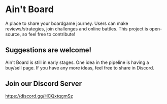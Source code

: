 # Ain't Board

A place to share your boardgame journey. Users can make reviews/strategies, join challenges and online battles.
This project is open-source, so feel free to contribute!

## Suggestions are welcome!

Ain't Board is still in early stages. One idea in the pipeline is having a buy/sell page. If you have any more ideas, feel free to share in Discord.

## Join our Discord Server

https://discord.gg/HCQxtqgmSz
